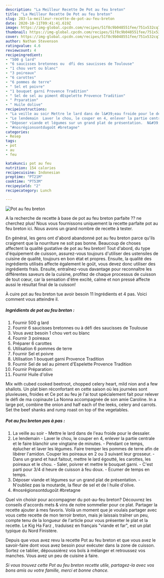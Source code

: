 ```yaml
---
description: "La Meilleur Recette De Pot au feu breton"
title: "La Meilleur Recette De Pot au feu breton"
slug: 283-la-meilleur-recette-de-pot-au-feu-breton
date: 2020-10-11T09:41:41.619Z
image: https://img-global.cpcdn.com/recipes/51f8c9b048551fee/751x532cq70/pot-au-feu-breton-photo-principale-de-la-recette.jpg
thumbnail: https://img-global.cpcdn.com/recipes/51f8c9b048551fee/751x532cq70/pot-au-feu-breton-photo-principale-de-la-recette.jpg
cover: https://img-global.cpcdn.com/recipes/51f8c9b048551fee/751x532cq70/pot-au-feu-breton-photo-principale-de-la-recette.jpg
author: Nathan Stevenson
ratingvalue: 4.6
reviewcount: 4
recipeingredient:
- "500 g lard"
- "6 saucisses bretonnes ou  dfi des saucisses de Toulouse"
- "1 chou vert ou blanc"
- "3 poireaux"
- "6 carottes"
- "6 pommes de terre"
- " Sel et poivre"
- "1 bouquet garni Provence Tradition"
- " Sel de sel au piment dEspelette Provence Tradition"
- " Prparation"
- " Huile dolive"
recipeinstructions:
- "La veille au soir Mettre le lard dans de l&#39;eau froide pour le dessaler."
- "Le lendemain  Laver le chou, le couper en 4, enlever la partie centrale et le faire blanchir une vingtaine de minutes.  Pendant ce temps, éplucher et laver les légumes. Faire tremper les pommes de terre afin de libérer l&#39;amidon. Couper les poireaux en 2 ou 3 suivant leur grosseur.  Dans un grand et haut faitout, mettre le lard égoutté, les carottes, les poireaux et le chou. Saler, poivrer et mettre le bouquet garni.  C&#39;est parti pour 3/4 d heure de cuisson à feu doux.  Écumer de temps en temps."
- "Déposer viande et légumes sur un grand plat de présentation.  N&#39;oubliez pas la moutarde, la fleur de sel et de l huile d&#39;olive."
- "#nosrégionsontdugoût #bretagne"
categories:
- Resep
tags:
- pot
- au
- feu

katakunci: pot au feu 
nutrition: 154 calories
recipecuisine: Indonesian
preptime: "PT21M"
cooktime: "PT53M"
recipeyield: "2"
recipecategory: Lunch

---
```



![Pot au feu breton](https://img-global.cpcdn.com/recipes/51f8c9b048551fee/751x532cq70/pot-au-feu-breton-photo-principale-de-la-recette.jpg)

A la recherche de recette à base de pot au feu breton parfaite ?? ne cherchez plus! Nous vous fournissons uniquement la recette parfaite pot au feu breton ici. Nous avons un grand nombre de recette à tester.

En général, les gens ont d'abord abandonné pot au feu breton parce qu'ils craignent que la nourriture ne soit pas bonne. Beaucoup de choses affectent la qualité gustative de pot au feu breton! Tout d'abord, du type d'équipement de cuisson, assurez-vous toujours d'utiliser des ustensiles de cuisine de qualité, toujours en bon état et propres. Ensuite, la qualité des ingrédients utilisés affecte également le goût, vous devez donc utiliser des ingrédients frais. Ensuite, entraînez-vous davantage pour reconnaître les différentes saveurs de la cuisine, profitez de chaque processus de cuisson de tout cœur, car la sensation d'être excité, calme et non pressé affecte aussi le résultat final de la cuisson!

<!--inarticleads1-->

À cuire pot au feu breton tue avoir besoin 11 Ingrédients et 4 pas. Voici comment vous atteindre il.

##### Ingrédients de pot au feu breton :

1. Fournir 500 g lard
1. Fournir 6 saucisses bretonnes ou à défi des saucisses de Toulouse
1. Vous avez besoin 1 chou vert ou blanc
1. Fournir 3 poireaux
1. Préparer 6 carottes
1. Utilisation 6 pommes de terre
1. Fournir  Sel et poivre
1. Utilisation 1 bouquet garni Provence Tradition
1. Fournir  Sel de sel au piment d&#39;Espelette Provence Tradition
1. Fournir  Préparation:
1. Fournir  Huile d&#39;olive


Mix with cubed cooked beetroot, chopped celery heart, mild nion and a few shallots. Un plat bien réconfortant en cette saison où les journées sont pluvieuses, froides et Ce pot au feu je l&#39;ai tout spécialement fait pour relever le défi de ma copinaute La Nonna accompagnée de son amie Caroline. In a large pot, combine the onion and half each of the leeks, celery and carrots. Set the beef shanks and rump roast on top of the vegetables. 

<!--inarticleads2-->

##### Pot au feu breton pas à pas :

1. La veille au soir - Mettre le lard dans de l&#39;eau froide pour le dessaler.
1. Le lendemain  - Laver le chou, le couper en 4, enlever la partie centrale et le faire blanchir une vingtaine de minutes.  - Pendant ce temps, éplucher et laver les légumes. Faire tremper les pommes de terre afin de libérer l&#39;amidon. Couper les poireaux en 2 ou 3 suivant leur grosseur.  - Dans un grand et haut faitout, mettre le lard égoutté, les carottes, les poireaux et le chou. - Saler, poivrer et mettre le bouquet garni.  - C&#39;est parti pour 3/4 d heure de cuisson à feu doux.  - Écumer de temps en temps.
1. Déposer viande et légumes sur un grand plat de présentation. -  N&#39;oubliez pas la moutarde, la fleur de sel et de l huile d&#39;olive.
1. #nosrégionsontdugoût #bretagne


Quel vin choisir pour accompagner du pot-au-feu breton? Découvrez les conseils d&#39;accords mets &amp; vins de notre sommelier pour ce plat. Partager la recette ajouter à mes favoris. Voilà un moment que je voulais partager avec vous cette recette de mon terroir breton, mais je laissais traîner un peu, compte tenu de la longueur de l&#39;article pour vous présenter le plat et la recette. Le Kig Ha Farz , traduisez en français &#34;viande et far&#34;, est un plat typique du Nord Finistère. 

<!--inarticleads1-->

<p>
Depuis que vous avez revu la recette Pot au feu breton et que vous avez le savoir-faire dont vous avez besoin pour exécuter dans la zone de cuisson. Sortez ce tablier, dépoussiérez vos bols à mélanger et retroussez vos manches. Vous avez un peu de cuisine à faire.
</p>

<p>
<i>Si vous trouvez cette Pot au feu breton recette utile, partagez-la avec vos bons amis ou votre famille, merci et bonne chance.</i>
</p>
